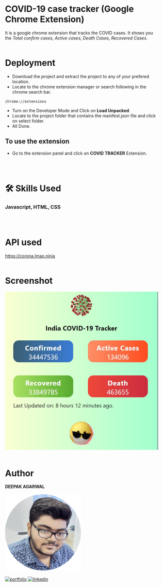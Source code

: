 # COVID-19 case tracker (Google Chrome Extension)
It is a google chrome extension that tracks the COVID cases. It shows you the *Total confirm cases, Active cases, Death Cases, Recovered Cases*.
<br/><br>

# Deployment
- Download the project and extract the project to any of your prefered location.
- Locate to the chrome extension manager or search following in the chrome search bar.
```
chrome://extensions
```


- Turn on the Developer Mode and Click on **Load Unpacked**.
- Locate to the project folder that contains the manifest.json file and click on select folder.
- All Done.

## To use the extension


- Go to the extension panel and click on **COVID TRACKER** Extension.

<br/><br/>

# 🛠 Skills Used
### Javascript, HTML, CSS
<br/><br/>

# API used
https://corona.lmao.ninja
<br/><br/>

# Screenshot
![IMAGE](Images/screenshot.jpg)
<br/><br/>
# Author 
**DEEPAK AGARWAL** <br/><br/>
![IMAGE](Images/Deepak-Agarwal.png)
<br/><br/>
[![portfolio](https://img.shields.io/badge/portfolio-000?style=for-the-badge&logo=ko-fi&logoColor=white)](https://github.com/deepaksanwaria/)
[![linkedin](https://img.shields.io/badge/linkedin-0A66C2?style=for-the-badge&logo=linkedin&logoColor=white)](https://www.linkedin.com/in/deepak-agarwal-2460831a9/)
